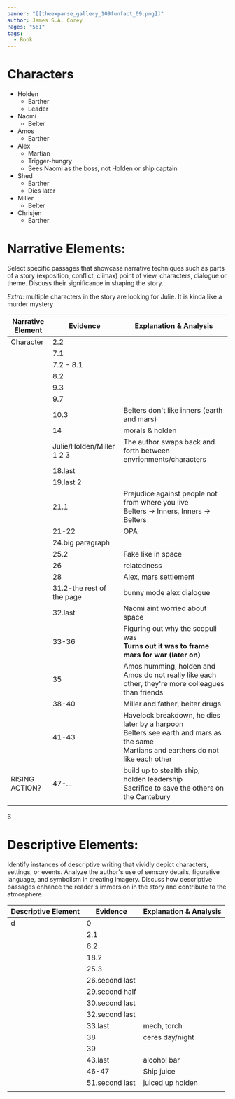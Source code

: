 ```yaml
---
banner: "[[theexpanse_gallery_109funfact_09.png]]"
author: James S.A. Corey
Pages: "561"
tags:
  - Book
---
```


# Characters
- Holden 
	- Earther
	- Leader
- Naomi
	- Belter
- Amos
	- Earther
- Alex
	- Martian
	- Trigger-hungry
	- Sees Naomi as the boss, not Holden or ship captain
- Shed
	- Earther
	- Dies later
- Miller
	- Belter
- Chrisjen
	- Earther
# Narrative Elements:
Select specific passages that showcase narrative techniques such as parts of a story (exposition, conflict, climax) point of view, characters, dialogue or theme. Discuss their significance in shaping the story.

*Extra*: multiple characters in the story are looking for Julie. It is kinda like a murder mystery

| Narrative  Element | Evidence                                        | Explanation & Analysis                                                                                                                   |
| ------------------ | ----------------------------------------------- | ---------------------------------------------------------------------------------------------------------------------------------------- |
| Character          | 2.2                                             |                                                                                                                                          |
|                    | 7.1                                             |                                                                                                                                          |
|                    | 7.2 - 8.1                                       |                                                                                                                                          |
|                    | 8.2                                             |                                                                                                                                          |
|                    | 9.3                                             |                                                                                                                                          |
|                    | 9.7                                             |                                                                                                                                          |
|                    | 10.3                                            | Belters don't like inners (earth and mars)                                                                                               |
|                    | 14                                              | morals & holden                                                                                                                          |
|                    | Julie/Holden/Miller<br>1         2            3 | The author swaps back and forth between envrionments/characters                                                                          |
|                    | 18.last                                         |                                                                                                                                          |
|                    | 19.last 2                                       |                                                                                                                                          |
|                    | 21.1                                            | Prejudice against people not from where you live<br>Belters -> Inners, Inners -> Belters                                                 |
|                    | 21-22                                           | OPA                                                                                                                                      |
|                    | 24.big paragraph                                |                                                                                                                                          |
|                    | 25.2                                            | Fake like in space                                                                                                                       |
|                    | 26                                              | relatedness                                                                                                                              |
|                    | 28                                              | Alex, mars settlement                                                                                                                    |
|                    | 31.2-the rest of the page                       | bunny mode alex dialogue                                                                                                                 |
|                    | 32.last                                         | Naomi aint worried about space                                                                                                           |
|                    | 33-36                                           | Figuring out why the scopuli was<br>**Turns out it was to frame mars for war (later on)**                                                |
|                    | 35                                              | Amos humming, holden and Amos do not really like each other, they're more colleagues than friends                                        |
|                    | 38-40                                           | Miller and father, belter drugs                                                                                                          |
|                    | 41-43                                           | Havelock breakdown, he dies later by a harpoon<br>Belters see earth and mars as the same<br>Martians and earthers do not like each other |
| RISING ACTION?     | 47-...                                          | build up to stealth ship, holden leadership<br>Sacrifice to save the others on the Cantebury                                             |
|                    |                                                 |                                                                                                                                          |
6
# Descriptive Elements:
Identify instances of descriptive writing that vividly depict characters, settings, or events.
Analyze the author's use of sensory details, figurative language, and symbolism in creating
imagery. Discuss how descriptive passages enhance the reader's immersion in the story and
contribute to the atmosphere.

| Descriptive  Element | Evidence       | Explanation & Analysis |
| -------------------- | -------------- | ---------------------- |
| d                    | 0              |                        |
|                      | 2.1            |                        |
|                      | 6.2            |                        |
|                      | 18.2           |                        |
|                      | 25.3           |                        |
|                      | 26.second last |                        |
|                      | 29.second half |                        |
|                      | 30.second last |                        |
|                      | 32.second last |                        |
|                      | 33.last        | mech, torch            |
|                      | 38             | ceres day/night        |
|                      | 39             |                        |
|                      | 43.last        | alcohol bar            |
|                      | 46-47          | Ship juice             |
|                      | 51.second last | juiced up holden       |
|                      |                |                        |

